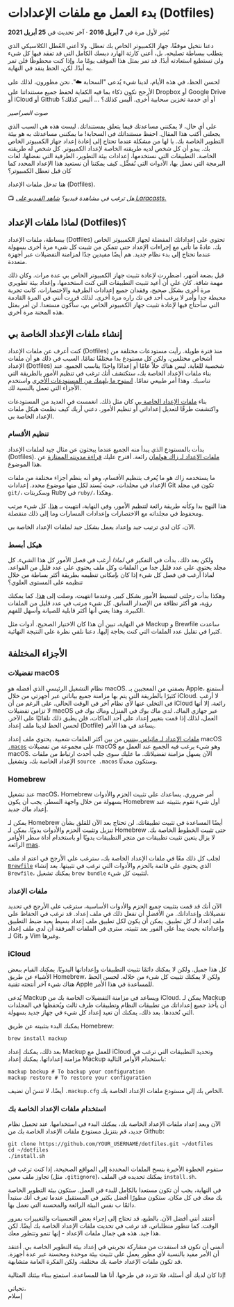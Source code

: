 
بدء العمل مع ملفات الإعدادات (Dotfiles)
=======================================

نُشِر لأول مرة في **7 أبريل 2016** · آخر تحديث في **25 أبريل 2021**

دعنا نتخيل موقفًا، جهاز الكمبيوتر الخاص بك تعطل. ولا أعني العُطل الكلاسيكي الذي يتطلب ببساطة تصليحه. بل، أعني كارثة الهارد ديسك الكامل التي قد تفقد فيها كل شيء ولن تستطيع استعادته أبدًا. قد تمر بمثل هذا الموقف يومًا ما. وإذا كنت محظوظًا فلن تمر به أبدًا. لكن، الحظ ينفد في النهاية.

لحسن الحظ، في هذه الأيام، لدينا شيء يُدعى "السحابة ☁️". نحن مطورون، لذلك على الأرجح نكون ذكاء بما فيه الكفاية لحفظ جميع مستنداتنا على Dropbox أو Google Drive أو iCloud أو Github أو أي خدمة تخزين سحابية أخرى. أليس كذلك؟ ... أليس كذلك؟

_صوت الصراصير_

على أي حال، لا يمكنني مساعدتك فيما يتعلق بمستنداتك. ليست هذه هي السبب الذي يجعلني أكتب هذا المقال. احفظ مستنداتك في السحابة! ما يمكنني مساعدتك به هو بيئة التطوير الخاصة بك. يا لها من مشكلة عندما تحتاج إلى إعادة إعداد جهاز الكمبيوتر الخاص بك. يبدو أن كل شخص لديه طريقته الخاصة لإعداد الكمبيوتر. كل شخص له طريقته الخاصة. التطبيقات التي نستخدمها، إعدادات بيئة التطوير، الطرفية التي نفضلها، لغات البرمجة التي نعمل بها، الأدوات التي نُفضِّل. كيف يمكننا أن نستعيد هذا الإعداد المحدد كما كان قبل تعطل الكمبيوتر؟

هنا تدخل ملفات الإعداد (Dotfiles).

📺 _هل ترغب في مشاهدة فيديو؟ [شاهد الفيديو على Laracasts.](https://laracasts.com/series/guest-spotlight/episodes/1)_

لماذا ملفات الإعداد (Dotfiles)؟
-------------------------------

ببساطة، ملفات الإعداد (Dotfiles) تحتوي على إعداداتك المفضلة لجهاز الكمبيوتر الخاص بك. عادةً ما تأتي مع إجراءات الإعداد حتى تتمكن من تثبيت كل شيء مرة أخرى بسهولة عندما تحتاج إلى بدء نظام جديد. هم أيضًا مفيدين جدًا لمزامنة التفضيلات عبر أجهزة متعددة.

قبل بضعة أشهر، اضطررت لإعادة تثبيت جهاز الكمبيوتر الخاص بي عدة مرات. وكان ذلك مهمة شاقة. كان علي أن أعيد تثبيت التطبيقات التي كنت استخدمها، وإعداد بيئة تطويري مرة أخرى بشكل صحيح، وفقدان جميع إعدادات الطرفية والاختصارات. كانت تجربة محبطة جدا وأمر لا يرغب أحد في تك راره مرة أخرى. لذلك قررت أنني في المرة القادمة التي سأحتاج فيها لإعادة تثبيت جهاز الكمبيوتر الخاص بي، سأكون مستعدا. لن أمر بمثل هذه المحنة مرة أخرى.

إنشاء ملفات الإعداد الخاصة بي
-----------------------------

كنت أعرف عن ملفات الإعداد (Dotfiles) منذ فترة طويلة. رأيت مستودعات مختلفة من أشخاص مختلفين، ولكن كل مستودع بدا مختلفًا تمامًا. السبب في ذلك هو أن ملفات الإعداد (Dotfiles) شخصية للغاية. ليس هناك حلاً عامًا أو إعدادًا واحدًا يناسب الجميع. عند بناء ملفات الإعداد الخاصة بك، ستكتشف أنك ترغب في تنظيم الأمور بالطريقة التي تناسبك. وهذا أمر طبيعي تمامًا. [استوح ما يلهمك من المستودعات الأخرى](https://dotfiles.github.io/) واستخدم الأجزاء التي تعمل بالنسبة لك.

بناء [ملفات الإعداد الخاصة بي](https://github.com/driesvints/dotfiles) كان مثل ذلك. انغمست في العديد من المستودعات واكتشفت طرقًا لتعديل إعداداتي أو تنظيم الأمور. دعني أريك كيف نظمت هيكل ملفات الإعداد الخاصة بي.

### تنظيم الأقسام

بدأت بالمستودع الذي يبدأ منه الجميع عندما يبحثون عن مثال جيد لملفات الإعداد (Dotfiles). [ملفات الإعداد لـ زاك هولمان](https://github.com/holman/dotfiles) رائعة. أقترح عليك [قراءة مدونته الممتازة](https://zachholman.com/2010/08/dotfiles-are-meant-to-be-forked/) عن هذا الموضوع.

ما يستخدمه زاك هو ما يُعرف بتنظيم الأقسام، وهو أنه ينظم أجزاء مختلفة من ملفات الإعداد في مجلدات، حيث يُسند لكل منها موضوع محدد. إعدادات Git تكون في مجلد `git/`، وسكربتات Ruby في `ruby/`، وهكذا.

هذا النهج بدا وكأنه طريقة رائعة لتنظيم الأمور، وفي النهاية، انتهيت بـ [هذا](https://github.com/driesvints/dotfiles/tree/7cb1ea6eff77921d16a3376a2172f96425e93181). كل شيء مرتب ومحفوظ في مجلداته مع الاختصارات وإعدادات المسارات وما إلى ذلك منفصلة.

الآن، كان لدي ترتيب جيد وإعداد يعمل بشكل جيد لملفات الإعداد الخاصة بي.

### هيكل أبسط

ولكن بعد ذلك، بدأت في التفكير في _لماذا_ أرغب في فصل الأمور كل هذا الشيء. كل مجلد يحتوي على عدد قليل جدا من الملفات وكل ملف يحتوي على عدد قليل من القواعد. لماذا أرغب في فصل كل شيء إذا كان بإمكاني تنظيمه بطريقة أكثر بساطة من خلال تنظيمه على المستوى العلوي؟

وهكذا بدأت رحلتي لتبسيط الأمور بشكل كبير. وعندما انتهيت، وصلت إلى [هذا](https://github.com/driesvints/dotfiles/tree/f6321eed4852578c5c23894dcb22814851efd8d1). كما يمكنك رؤية، هو أكثر نظافة من الإصدار السابق. كل شيء مرتب في عدد قليل من الملفات الكبيرة. وهذا يعني أنها أكثر قابلية للصيانة وأسهل للفهم.

في النهاية، تبين أن هذا كان الاختيار الصحيح. أدوات مثل Mackup و Brewfile ساعدت كثيرا في تقليل عدد الملفات التي كنت بحاجة إليها. دعنا نلقي نظرة على النتيجة النهائية.

الأجزاء المختلفة
----------------

### تفضيلات macOS

نظام التشغيل الرئيسي الذي أفضله هو macOS. بصفتي من المعجبين بـ Apple، أستمتع كثيرًا بالطريقة التي يتم بها مزامنة جميع بياناتي عبر أجهزتي من خلال iCloud. لا أرغب في التخلي عنها لأي نظام آخر في الوقت الحالي. على الرغم من أن iCloud رائعة، إلا أنها لا تزامن تفضيلات macOS عبر جهازي الماك. لدي ماك بوك في المنزل وماك بوك في العمل، لذلك إذا قمت بتغيير إعداد على أحد الماكات، فلن يطبق ذلك تلقائيًا على الآخر. لحسن الحظ لدينا ملف إعداد (Dotfile) يساعد في هذا الأمر.

[ملفات الإعداد لـ ماثياس بيننس](https://github.com/mathiasbynens/dotfiles) من بين أكثر الملفات شعبية. يحتوي ملف إعداد macOS [`.macos`](https://github.com/mathiasbynens/dotfiles/blob/master/.macos) على مجموعة من تفضيلات macOS وهو شيء يرغب فيه الجميع عند العمل مع macOS. الآن يسهل مزامنة تفضيلاتك. ما عليك سوى جلب أحدث ارتباط من ملفات الإعداد الخاصة بك، وتشغيل `source .macos` وستكون محدثًا.

### Homebrew

عند تشغيل macOS، Homebrew أمر ضروري. يساعدك على تثبيت الحزم والأدوات بسهولة من خلال واجهة السطر. يجب أن يكون Homebrew أول شيء تقوم بتثبيته عند إعداد ماك جديد.

يمكن لـ Homebrew أيضًا المساعدة في تثبيت تطبيقاتك. لن تحتاج بعد الآن للقلق بشأن تنزيل وتثبيت الحزم والأدوات يدويًا. يمكن لـ Homebrew حتى تثبيت الخطوط الخاصة بك. لا يزال يتعين تثبيت تطبيقات من متجر التطبيقات يدويًا أو باستخدام أداة سطر الأوامر الرائعة [mas](https://github.com/mas-cli/mas).

لجلب كل ذلك معًا في ملفات الإعداد الخاصة بك، سترغب على الأرجح في اعتم اد ملف [`Brewfile`](https://github.com/driesvints/dotfiles/blob/master/Brewfile) الذي يحتوي على قائمة بالحزم والأدوات التي ترغب في تثبيتها. بعد إنشاء `Brewfile`، يمكنك تشغيل `brew bundle` لتثبيت كل شيء.

### ملفات الإعداد

الآن أنك قد قمت بتثبيت جميع الحزم والأدوات الأساسية، سترغب على الأرجح في تحديد تفضيلاتك وإعداداتك. من الأفضل أن تفعل ذلك في ملف إعداد. قد ترغب في الحفاظ على ملف إعداد لـ كل تطبيق. يمكن أن يكون لكل تطبيق ملف إعداد بسيط يعيد ضبط التطبيق وإعداداته بحيث يبدأ على الفور بعد تثبيته. سترى في الملفات المرفقة أن لدي ملف إعداد لـ Git، و Vim وغيرها.

### iCloud

كل هذا جميل. ولكن لا يمكنك دائمًا تثبيت التطبيقات وإعداداتها اليدويًا. يمكنك القيام ببعض الأشياء عن طريق Homebrew، ولكن لا يمكنك تثبيت كل شيء من خلاله. لحسن الحظ هناك شيء آخر أنتجته تقنية Apple للمساعدة في هذا الأمر.

يُدعى Mackup ويساعد في مزامنة التفضيلات الخاصة بك من iCloud. يمكن لـ Mackup أن يأخذ جميع إعداداتك من تطبيقات النظام وتطبيقات طرف ثالث ويُحفظها في المجلدات التي تُحددها. بعد ذلك، يمكنك أن تعيد إعداد كل شيء في جهاز جديد بسهولة.

يمكنك البدء بتثبيته عن طريق Homebrew:

    brew install mackup

بعد ذلك، يمكنك إعداد Mackup للعمل مع iCloud وتحديد التطبيقات التي ترغب في مزامنة إعداداتها. يمكنك إعداد Mackup باستخدام الأوامر التالية:

    mackup backup # To backup your configuration
    mackup restore # To restore your configuration

أيضًا، لا تنسَ أن تضيف `.mackup.cfg` الخاص بك إلى مستودع ملفات الإعداد الخاصة بك.

### استخدام ملفات الإعداد الخاصة بك

الآن وبعد إعداد ملفات الإعداد الخاصة بك، يمكنك البدء في استخدامها. عند تحميل نظام جديد، قم بتنزيل مستودع ملفات الإعداد الخاصة بك من Github:

    git clone https://github.com/YOUR_USERNAME/dotfiles.git ~/dotfiles
    cd ~/dotfiles
    ./install.sh

ستقوم الخطوة الأخيرة بنسخ الملفات المحددة إلى المواقع الصحيحة. إذا كنت ترغب في تجاوز ملف معين (مثل `.gitignore`)، يمكنك تحديده في الملف `install.sh`.

في النهاية، يجب أن تكون مستعدا بالكامل للبدء في العمل. ستكون بيئة التطوير الخاصة بك معك في كل مكان. ستكون مطورًا أفضل بكثير في المستقبل عندما تعرف أنك ستبدأ دائمًا ب نفس البيئة الرائعة والمحسنة التي تعمل بها.

أعتقد أنني أفضل الآن. بالطبع، قد تحتاج إلى إجراء بعض التحسينات والتغييرات بمرور الوقت. كما تتطور متطلباتي، قد ترغب في تحديث ملفات الإعداد الخاصة بك أيضًا. لكن هذا جيد. هذه هي جمال ملفات الإعداد - إنها تنمو وتتطور معك.

أتمنى أن تكون قد استفدت من مشاركة تجربتي في إعداد بيئة التطوير الخاصة بي. أعتقد أن الأمر مفيد بالنسبة لأي مطور يعمل على تثبيت بيئة موحدة ومحسنة عبر عدة أجهزة. قد تكون ملفات الإعداد خاصة بك مختلفة، ولكن الفكرة العامة متشابهة.

إذا كان لديك أي أسئلة، فلا تتردد في طرحها. أنا هنا للمساعدة. استمتع ببناء بيئتك المثالية!

تحياتي،  
إسلام

